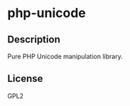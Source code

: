 php-unicode
===========

Description
-----------

Pure PHP Unicode manipulation library.

License
-------

GPL2

